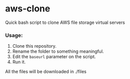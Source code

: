 # aws-clone
Quick bash script to clone AWS file storage virtual servers

### Usage:

1. Clone this repository.
2. Rename the folder to something meaningful.
3. Edit the `baseurl` parameter on the script.
4. Run it.

All the files will be downloaded in ./files

